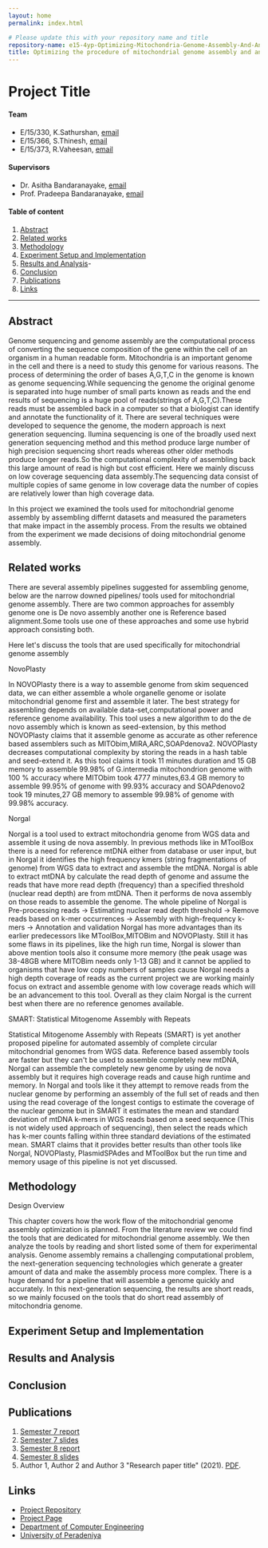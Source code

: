 ```yaml
---
layout: home
permalink: index.html

# Please update this with your repository name and title
repository-name: e15-4yp-Optimizing-Mitochondria-Genome-Assembly-And-Annotation
title: Optimizing the procedure of mitochondrial genome assembly and annotation
---
```




[comment]: # "This is the standard layout for the project, but you can clean this and use your own template"

# Project Title

#### Team

- E/15/330, K.Sathurshan, [email](mailto:name@email.com)
- E/15/366, S.Thinesh, [email](mailto:name@email.com)
- E/15/373, R.Vaheesan, [email](mailto:name@email.com)
#### Supervisors

- Dr. Asitha Bandaranayake, [email](mailto:asithab@eng.pdn.ac.lk)
- Prof. Pradeepa Bandaranayake, [email](mailto:pradeepag@agri.pdn.ac.lk)

#### Table of content

1. [Abstract](#abstract)
2. [Related works](#related-works)
3. [Methodology](#methodology)
4. [Experiment Setup and Implementation](#experiment-setup-and-implementation)
5. [Results and Analysis](#results-and-analysis)-
6. [Conclusion](#conclusion)
7. [Publications](#publications)
8. [Links](#links)

---

## Abstract
Genome sequencing and genome assembly are the computational process of converting the sequence composition of the gene within the cell of an organism in a human readable form. Mitochondria is an important genome in the cell and there is a need to study this genome for various reasons.
The process of determining the order of bases A,G,T,C in the genome is known as genome sequencing.While sequencing the genome the original genome is separated into huge number of small parts known as reads and the end results of sequencing is a huge pool of reads(strings of A,G,T,C).These reads must be assembled back in a computer so that a biologist can identify and annotate the functionality of it.
There are several techniques were developed to sequence the genome,
the modern approach is next generation sequencing.
Ilumina sequencing is one of the broadly used next generation sequencing method and this method produce large number of high precision sequencing  short reads whereas other older methods produce longer reads.So the computational complexity of assembling back this large amount of read is high but cost efficient.
Here we mainly discuss on low coverage sequencing data assembly.The sequencing data consist of multiple copies of same genome in low coverage data the number of copies are relatively lower than high coverage data.

In this project we examined the tools used for mitochondrial genome assembly by assembling differnt datasets and measured the parameters that make impact in the assembly process. From the results we obtained from the experiment we made decisions of doing mitochondrial genome assembly.

## Related works
There are several assembly pipelines suggested for assembling genome, below are the narrow downed pipelines/ tools used for mitochondrial genome assembly. There are two common approaches for assembly genome one is De novo assembly another one is Reference based alignment.Some tools use one of these approaches and some use hybrid approach consisting both.

Here let's discuss the tools that are used specifically for mitochondrial genome assembly

NovoPlasty


In NOVOPlasty there is a way to assemble genome from skim sequenced data, we can either assemble a whole organelle genome or isolate mitochondrial genome first and assemble it later. The best strategy for assembling depends on available data-set,computational power and reference genome availability. This tool uses a new algorithm to do the de novo assembly which is known as seed-extension, by this method NOVOPlasty claims that it assemble genome as accurate as other reference based assemblers such as MITObim,MIRA,ARC,SOAPdenova2.
NOVOPlasty decreases computational complexity by storing the reads in a hash table and seed-extend it. As this tool claims it took 11 minutes duration and 15 GB memory to assemble 99.98% of G.intermedia mitochondrion genome with 100 % accuracy where MITObim took 4777 minutes,63.4 GB memory to assemble 99.95% of genome with 99.93% accuracy and SOAPdenovo2 took  19 minutes,27 GB memory to assemble 99.98% of genome with 99.98% accuracy.

Norgal


Norgal is a tool used to extract mitochondria genome from WGS data and assemble it using de nova assembly. In previous methods like in MToolBox there is a need for reference mtDNA either from database or user input, but in Norgal it identifies the high frequency kmers (string fragmentations of genome) from WGS data to extract and assemble the mtDNA. Norgal is able to extract mtDNA by calculate the read depth of genome and assume the reads that have more read depth (frequency) than a specified threshold (nuclear read depth) are from mtDNA. Then it performs de nova assembly on those reads to assemble the genome.
The whole pipeline of Norgal is
Pre-processing reads -> Estimating nuclear read depth threshold -> Remove reads based on k-mer occurrences -> Assembly with high-frequency k-mers -> Annotation and validation
Norgal has more advantages than its earlier predecessors like MToolBox,MITOBim and NOVOPlasty. Still it has some flaws in its pipelines, like the high run time, Norgal is slower than above mention tools also it consume more memory (the peak usage was 38-48GB where MITOBim needs only 1-13 GB) and it cannot be applied to organisms that have low copy numbers of samples cause Norgal needs a high depth coverage of reads as the current project we are working mainly focus on extract and assemble genome with low coverage reads which will be an advancement to this tool. Overall as they claim Norgal is the current best when there are no reference genomes available.

SMART: Statistical Mitogenome Assembly with Repeats

Statistical Mitogenome Assembly with Repeats (SMART) is yet another proposed pipeline for automated assembly of complete circular mitochondrial genomes from WGS data. Reference based assembly tools are faster but they can't be used to assemble completely new mtDNA, Norgal can assemble the completely new genome by using de nova assembly but it requires high coverage reads and cause high runtime and memory. In Norgal and tools like it they attempt to remove reads from the nuclear genome by performing an assembly of the full set of reads and then using the read coverage of the longest contigs to estimate the coverage of the nuclear genome but in SMART it estimates the mean and standard deviation of mtDNA k-mers in WGS reads based on a seed sequence (This is not widely used approach of sequencing), then select the reads which has k-mer counts falling within three standard deviations of the estimated mean.
SMART claims that it provides better results than other tools like  Norgal, NOVOPlasty, PlasmidSPAdes and MToolBox but the run time and memory usage of this pipeline is not yet discussed.

## Methodology
Design Overview

This chapter covers how the work flow of the mitochondrial genome assembly optimization is planned. From the literature review we could find 
the tools that are dedicated for mitochondrial genome assembly. We then analyze the tools by reading and short listed some of them for experimental analysis.
Genome assembly remains a challenging computational problem, the next-generation sequencing technologies which generate a greater amount of data and 
make the assembly process more complex. There is a huge demand for a pipeline that will assemble a genome quickly and accurately. 
In this next-generation sequencing, the results are short reads, so we mainly focused on the tools that do short read assembly of mitochondria genome.
    
## Experiment Setup and Implementation

## Results and Analysis

## Conclusion

## Publications
1. [Semester 7 report](./)
2. [Semester 7 slides](./)
3. [Semester 8 report](./)
4. [Semester 8 slides](./)
5. Author 1, Author 2 and Author 3 "Research paper title" (2021). [PDF](./).


## Links

[//]: # ( NOTE: EDIT THIS LINKS WITH YOUR REPO DETAILS )

- [Project Repository](https://github.com/cepdnaclk/repository-name)
- [Project Page](https://cepdnaclk.github.io/repository-name)
- [Department of Computer Engineering](http://www.ce.pdn.ac.lk/)
- [University of Peradeniya](https://eng.pdn.ac.lk/)

[//]: # "Please refer this to learn more about Markdown syntax"
[//]: # "https://github.com/adam-p/markdown-here/wiki/Markdown-Cheatsheet"
